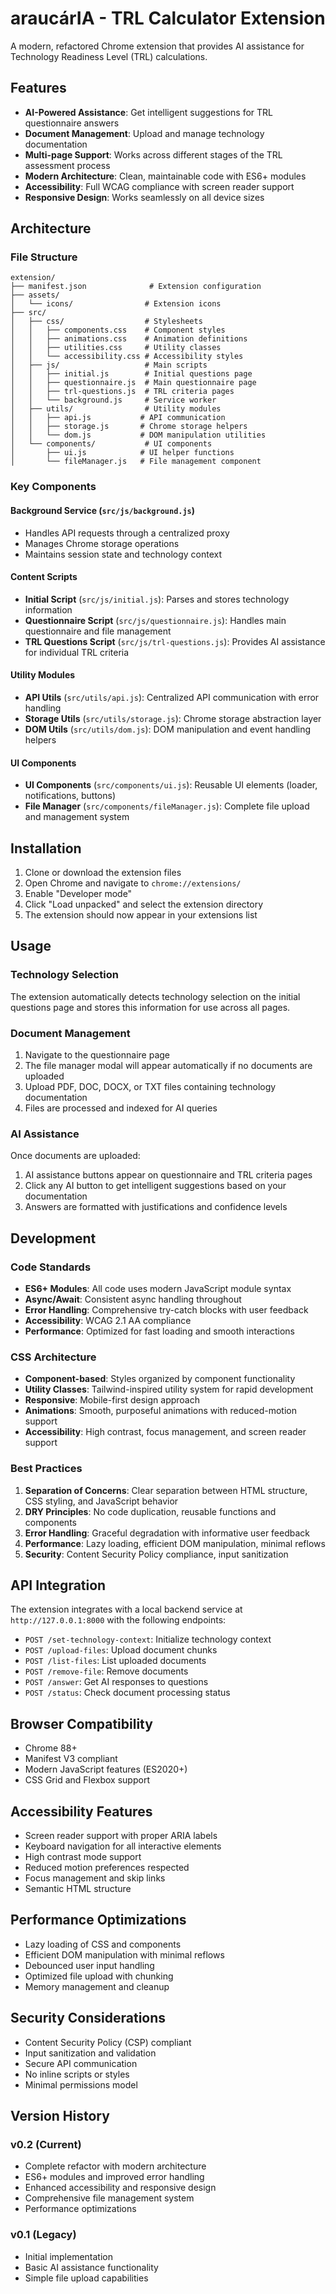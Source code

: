 # araucárIA - TRL Calculator Extension

A modern, refactored Chrome extension that provides AI assistance for Technology Readiness Level (TRL) calculations.

## Features

- **AI-Powered Assistance**: Get intelligent suggestions for TRL questionnaire answers
- **Document Management**: Upload and manage technology documentation
- **Multi-page Support**: Works across different stages of the TRL assessment process
- **Modern Architecture**: Clean, maintainable code with ES6+ modules
- **Accessibility**: Full WCAG compliance with screen reader support
- **Responsive Design**: Works seamlessly on all device sizes

## Architecture

### File Structure

```
extension/
├── manifest.json              # Extension configuration
├── assets/
│   └── icons/                # Extension icons
├── src/
│   ├── css/                  # Stylesheets
│   │   ├── components.css    # Component styles
│   │   ├── animations.css    # Animation definitions
│   │   ├── utilities.css     # Utility classes
│   │   └── accessibility.css # Accessibility styles
│   ├── js/                   # Main scripts
│   │   ├── initial.js        # Initial questions page
│   │   ├── questionnaire.js  # Main questionnaire page
│   │   ├── trl-questions.js  # TRL criteria pages
│   │   └── background.js     # Service worker
│   ├── utils/                # Utility modules
│   │   ├── api.js           # API communication
│   │   ├── storage.js       # Chrome storage helpers
│   │   └── dom.js           # DOM manipulation utilities
│   └── components/           # UI components
│       ├── ui.js            # UI helper functions
│       └── fileManager.js   # File management component
```

### Key Components

#### Background Service (`src/js/background.js`)
- Handles API requests through a centralized proxy
- Manages Chrome storage operations
- Maintains session state and technology context

#### Content Scripts
- **Initial Script** (`src/js/initial.js`): Parses and stores technology information
- **Questionnaire Script** (`src/js/questionnaire.js`): Handles main questionnaire and file management
- **TRL Questions Script** (`src/js/trl-questions.js`): Provides AI assistance for individual TRL criteria

#### Utility Modules
- **API Utils** (`src/utils/api.js`): Centralized API communication with error handling
- **Storage Utils** (`src/utils/storage.js`): Chrome storage abstraction layer
- **DOM Utils** (`src/utils/dom.js`): DOM manipulation and event handling helpers

#### UI Components
- **UI Components** (`src/components/ui.js`): Reusable UI elements (loader, notifications, buttons)
- **File Manager** (`src/components/fileManager.js`): Complete file upload and management system

## Installation

1. Clone or download the extension files
2. Open Chrome and navigate to `chrome://extensions/`
3. Enable "Developer mode"
4. Click "Load unpacked" and select the extension directory
5. The extension should now appear in your extensions list

## Usage

### Technology Selection
The extension automatically detects technology selection on the initial questions page and stores this information for use across all pages.

### Document Management
1. Navigate to the questionnaire page
2. The file manager modal will appear automatically if no documents are uploaded
3. Upload PDF, DOC, DOCX, or TXT files containing technology documentation
4. Files are processed and indexed for AI queries

### AI Assistance
Once documents are uploaded:
1. AI assistance buttons appear on questionnaire and TRL criteria pages
2. Click any AI button to get intelligent suggestions based on your documentation
3. Answers are formatted with justifications and confidence levels

## Development

### Code Standards

- **ES6+ Modules**: All code uses modern JavaScript module syntax
- **Async/Await**: Consistent async handling throughout
- **Error Handling**: Comprehensive try-catch blocks with user feedback
- **Accessibility**: WCAG 2.1 AA compliance
- **Performance**: Optimized for fast loading and smooth interactions

### CSS Architecture

- **Component-based**: Styles organized by component functionality
- **Utility Classes**: Tailwind-inspired utility system for rapid development
- **Responsive**: Mobile-first design approach
- **Animations**: Smooth, purposeful animations with reduced-motion support
- **Accessibility**: High contrast, focus management, and screen reader support

### Best Practices

1. **Separation of Concerns**: Clear separation between HTML structure, CSS styling, and JavaScript behavior
2. **DRY Principles**: No code duplication, reusable functions and components
3. **Error Handling**: Graceful degradation with informative user feedback
4. **Performance**: Lazy loading, efficient DOM manipulation, minimal reflows
5. **Security**: Content Security Policy compliance, input sanitization

## API Integration

The extension integrates with a local backend service at `http://127.0.0.1:8000` with the following endpoints:

- `POST /set-technology-context`: Initialize technology context
- `POST /upload-files`: Upload document chunks
- `POST /list-files`: List uploaded documents
- `POST /remove-file`: Remove documents
- `POST /answer`: Get AI responses to questions
- `POST /status`: Check document processing status

## Browser Compatibility

- Chrome 88+
- Manifest V3 compliant
- Modern JavaScript features (ES2020+)
- CSS Grid and Flexbox support

## Accessibility Features

- Screen reader support with proper ARIA labels
- Keyboard navigation for all interactive elements
- High contrast mode support
- Reduced motion preferences respected
- Focus management and skip links
- Semantic HTML structure

## Performance Optimizations

- Lazy loading of CSS and components
- Efficient DOM manipulation with minimal reflows
- Debounced user input handling
- Optimized file upload with chunking
- Memory management and cleanup

## Security Considerations

- Content Security Policy (CSP) compliant
- Input sanitization and validation
- Secure API communication
- No inline scripts or styles
- Minimal permissions model

## Version History

### v0.2 (Current)
- Complete refactor with modern architecture
- ES6+ modules and improved error handling
- Enhanced accessibility and responsive design
- Comprehensive file management system
- Performance optimizations

### v0.1 (Legacy)
- Initial implementation
- Basic AI assistance functionality
- Simple file upload capabilities